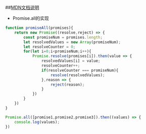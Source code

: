 ##[MDN文档说明](https://developer.mozilla.org/zh-CN/docs/Web/JavaScript/Reference/Global_Objects/Promise)

- Promise.all的实现

```js
function promiseAll(promises){
    return new Promise((resolve,reject) => {
        const promiseNum = promises.length;
        let resolvedValues = new Array(promiseNum);
        let resolveCounter = 0;
        for(let i=0;i<promiseNum;i++){
            Promise.resolve(promises[i]).then(value => {
                resolvedValues[i] = value;
                resolveCounter++;
                if(resolveCounter === promiseNum){
                    resolve(resolvedValues);
                },reason => {
                    reject(reason);
                }
            })
        }
    })
}

Promise.all([promise1,promise2,promise3]).then((values) => {
    console.log(values);
})
```


